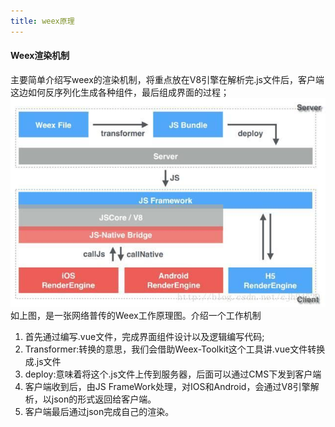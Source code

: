```yaml
---
title: weex原理
---
```


#### Weex渲染机制
主要简单介绍写weex的渲染机制，将重点放在V8引擎在解析完.js文件后，客户端这边如何反序列化生成各种组件，最后组成界面的过程；
![渲染图片](/images/20170715140804353.jpeg)
如上图，是一张网络普传的Weex工作原理图。介绍一个工作机制
1. 首先通过编写.vue文件，完成界面组件设计以及逻辑编写代码;
2. Transformer:转换的意思，我们会借助Weex-Toolkit这个工具讲.vue文件转换成.js文件
3. deploy:意味着将这个.js文件上传到服务器，后面可以通过CMS下发到客户端
4. 客户端收到后，由JS FrameWork处理，对IOS和Android，会通过V8引擎解析，以json的形式返回给客户端。
5. 客户端最后通过json完成自己的渲染。